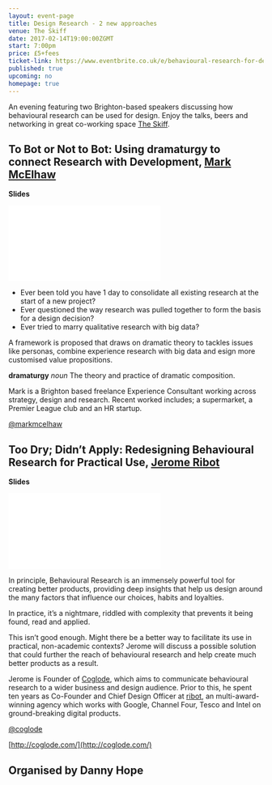```yaml
---
layout: event-page  
title: Design Research - 2 new approaches
venue: The Skiff
date: 2017-02-14T19:00:00ZGMT
start: 7:00pm
price: £5+fees
ticket-link: https://www.eventbrite.co.uk/e/behavioural-research-for-design-tickets-31219396054#tickets
published: true
upcoming: no 
homepage: true
---
```

An evening featuring two Brighton-based speakers discussing how behavioural research can be used for design. Enjoy the talks, beers and networking in great co-working space [The Skiff](http://www.theskiff.org/).

## To Bot or Not to Bot: Using dramaturgy to connect Research with Development, [Mark McElhaw](https://www.linkedin.com/in/mark-mcelhaw-805a92)

**Slides**
<div class="responsive-height-limiter"><div class="embed-container vga"><iframe src="//www.slideshare.net/slideshow/embed_code/key/IXTNtn70k30jJl" frameborder="0" scrolling="no" allowfullscreen></iframe></div></div>

* Ever been told you have 1 day to consolidate all existing research at the start of a new project?
* Ever questioned the way research was pulled together to form the basis for a design decision?
* Ever tried to marry qualitative research with big data?

A framework is proposed that draws on dramatic theory to tackles issues like personas, combine experience research with big data and esign more customised value propositions.

**dramaturgy** *noun* The theory and practice of dramatic composition.

Mark is a Brighton based freelance Experience Consultant working across strategy, design and research. Recent worked includes; a supermarket, a Premier League club and an HR startup.

[@markmcelhaw](https://twitter.com/markmcelhaw)


## Too Dry; Didn’t Apply: Redesigning Behavioural Research for Practical Use, [Jerome Ribot](https://www.linkedin.com/in/jerome-ribot-6520976)

**Slides**

<div class="responsive-height-limiter"><div class="embed-container vga"><iframe src="//speakerdeck.com/assets/embed.js"data-id="c0a7f431eb3a44f08ca7de0a0e22ede0" frameborder="0" scrolling="no" allowfullscreen></iframe></div></div>


In principle, Behavioural Research is an immensely powerful tool for creating better products, providing deep insights that help us design around the many factors that influence our choices, habits and loyalties.

In practice, it’s a nightmare, riddled with complexity that prevents it being found, read and applied.

This isn’t good enough. Might there be a better way to facilitate its use in practical, non-academic contexts? Jerome will discuss a possible solution that could further the reach of behavioural research and help create much better products as a result. 

Jerome is Founder of [Coglode](http://coglode.com/), which aims to communicate behavioural research to a wider business and design audience.  Prior to this, he spent ten years as Co-Founder and Chief Design Officer at [ribot](http://ribot.co.uk/), an multi-award-winning agency which works with Google, Channel Four, Tesco and Intel on ground-breaking digital products.

[@coglode](https://twitter.com/coglode)

[http://coglode.com/](http://coglode.com/)

## Organised by Danny Hope



